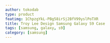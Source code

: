 ```yaml
---
author: tokodab
type: product
featimg: 1ChpzgYkL-PBg58irSj2BfV99yslPoTXR
title: Troy Lee Design Samsung Galaxy S9 Case
tags: [samsung, galaxy, s9]
category: [samsung]
---
```

